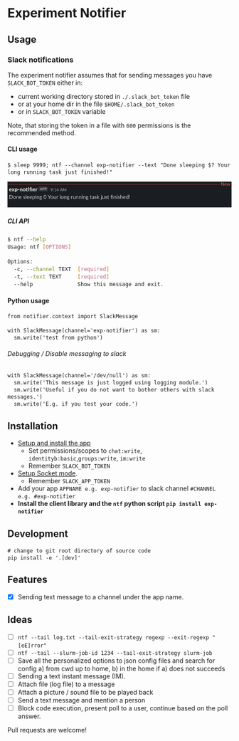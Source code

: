 # Experiment Notifier

## Usage 

### Slack notifications
The experiment notifier assumes that for sending messages you have `SLACK_BOT_TOKEN` either in:
- current working directory stored in `./.slack_bot_token` file
- or at your home dir in the file `$HOME/.slack_bot_token`
- or in `SLACK_BOT_TOKEN` variable

Note, that storing the token in a file with `600` permissions is the recommended method.

#### CLI usage
```
$ sleep 9999; ntf --channel exp-notifier --text "Done sleeping $? Your long running task just finished!"
```
<img src="https://raw.githubusercontent.com/oplatek/exp-notifier/main/docs/slack_ntf_finished.png">

##### CLI API

```bash
$ ntf --help
Usage: ntf [OPTIONS]

Options:
  -c, --channel TEXT  [required]
  -t, --text TEXT     [required]
  --help              Show this message and exit.
```

#### Python usage
```
from notifier.context import SlackMessage

with SlackMessage(channel='exp-notifier') as sm:
  sm.write('test from python')
```

###### Debugging / Disable messaging to slack

```
with SlackMessage(channel='/dev/null') as sm:
  sm.write('This message is just logged using logging module.')
  sm.write('Useful if you do not want to bother others with slack messages.')
  sm.write('E.g. if you test your code.')
```


## Installation
- [Setup and install the app](https://api.slack.com/start/building/bolt-python#start)
  - Set permissions/scopes to `chat:write`, `identityb:basic`,`groups:write`, `im:write`
  - Remember `SLACK_BOT_TOKEN`
- [Setup Socket mode](https://api.slack.com/apis/connections/socket#sdks). 
  - Remember `SLACK_APP_TOKEN` 
- Add your app `APPNAME e.g. exp-notifier`  to slack channel `#CHANNEL e.g. #exp-notifier`
- **Install the client library and the `ntf` python script `pip install exp-notifier`**

## Development

```
# change to git root directory of source code
pip install -e '.[dev]'
```

## Features
- [x] Sending text message to a channel under the app name.

## Ideas
- [ ] `ntf --tail log.txt --tail-exit-strategy regexp --exit-regexp "[eE]rror"`
- [ ] `ntf --tail --slurm-job-id 1234 --tail-exit-strategy slurm-job`
- [ ] Save all the personalized options to json config files and search for config a) from cwd up to home, b) in the home if a) does not succeeds
- [ ] Sending a text instant message (IM).
- [ ] Attach file (log file) to a message
- [ ] Attach a picture / sound file to be played back
- [ ] Send a text message and mention a person
- [ ] Block code execution, present poll to a user, continue based on the poll answer. 

Pull requests are welcome!
